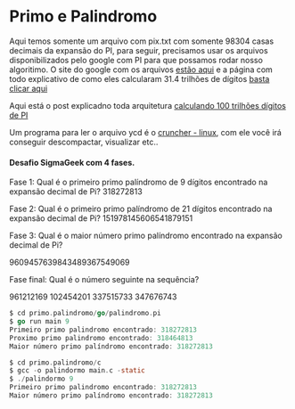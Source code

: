 # Primo e Palindromo

Aqui temos somente um arquivo com pix.txt com somente 98304 casas decimais da expansão do PI, para seguir, precisamos usar os arquivos disponibilizados pelo google com PI para que possamos rodar nosso algoritimo.
O site do google com os arquivos [estão aqui](https://storage.googleapis.com/pi100t/index.html) e a página com todo explicativo de como eles calcularam 31.4 trilhões de dígitos [basta clicar aqui](https://pi.delivery/#introductionindex)

Aqui está o post explicadno toda arquitetura [calculando 100 trilhões dígitos de PI](https://cloud.google.com/blog/products/compute/calculating-100-trillion-digits-of-pi-on-google-cloud)

Um programa para ler o arquivo ycd é o [cruncher - linux](http://www.numberworld.org/y-cruncher/#Download), com ele você irá conseguir descompactar, visualizar etc..

#### Desafio SigmaGeek com 4 fases.

Fase 1: Qual é o primeiro primo palíndromo de 9 dígitos encontrado na expansão decimal de Pi? 
318272813

Fase 2: Qual é o primeiro primo palíndromo de 21 dígitos encontrado na expansão decimal de Pi? 
151978145606541879151

Fase 3: Qual é o maior número primo palíndromo encontrado na expansão decimal de Pi? 

9609457639843489367549069 

Fase final: Qual é o número seguinte na sequência? 

961212169
102454201
337515733
347676743

```go
$ cd primo.palindromo/go/palindromo.pi
$ go run main 9
Primeiro primo palindromo encontrado: 318272813
Proximo primo palindromo encontrado: 318464813
Maior número primo palíndromo encontrado: 318272813
```

```c
$ cd primo.palindromo/c
$ gcc -o palindormo main.c -static
$ ./palindormo 9
Primeiro primo palindromo encontrado: 318272813
Maior número primo palíndromo encontrado: 318272813
```
